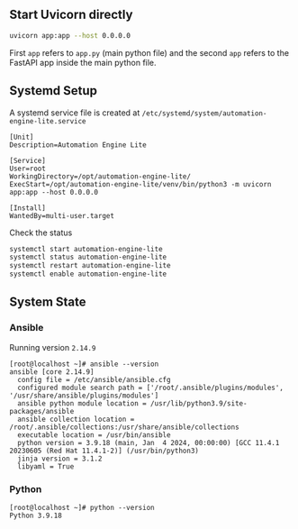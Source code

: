 ## Start Uvicorn directly

```bash
uvicorn app:app --host 0.0.0.0
```

First `app` refers to `app.py` (main python file) and the second `app` refers to the FastAPI app inside the main python file.

## Systemd Setup

A systemd service file is created at `/etc/systemd/system/automation-engine-lite.service`

```
[Unit]
Description=Automation Engine Lite

[Service]
User=root
WorkingDirectory=/opt/automation-engine-lite/
ExecStart=/opt/automation-engine-lite/venv/bin/python3 -m uvicorn app:app --host 0.0.0.0

[Install]
WantedBy=multi-user.target
```

Check the status

```bash
systemctl start automation-engine-lite
systemctl status automation-engine-lite
systemctl restart automation-engine-lite
systemctl enable automation-engine-lite
```

## System State

### Ansible

Running version `2.14.9`

```
[root@localhost ~]# ansible --version
ansible [core 2.14.9]
  config file = /etc/ansible/ansible.cfg
  configured module search path = ['/root/.ansible/plugins/modules', '/usr/share/ansible/plugins/modules']
  ansible python module location = /usr/lib/python3.9/site-packages/ansible
  ansible collection location = /root/.ansible/collections:/usr/share/ansible/collections
  executable location = /usr/bin/ansible
  python version = 3.9.18 (main, Jan  4 2024, 00:00:00) [GCC 11.4.1 20230605 (Red Hat 11.4.1-2)] (/usr/bin/python3)
  jinja version = 3.1.2
  libyaml = True
```

### Python

```
[root@localhost ~]# python --version
Python 3.9.18
```